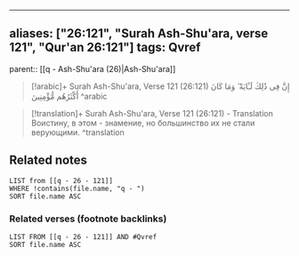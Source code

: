 
---
aliases: ["26:121", "Surah Ash-Shu'ara, verse 121", "Qur'an 26:121"]
tags: Qvref
---

parent:: [[q - Ash-Shu'ara (26)|Ash-Shu'ara]]

> [!arabic]+ Surah Ash-Shu'ara, Verse 121 (26:121)
> <span class="quran-arabic">إِنَّ فِى ذَٰلِكَ لَـَٔايَةً ۖ وَمَا كَانَ أَكْثَرُهُم مُّؤْمِنِينَ</span>
^arabic

> [!translation]+ Surah Ash-Shu'ara, Verse 121 (26:121) - Translation
> Воистину, в этом - знамение, но большинство их не стали верующими.
^translation



## Related notes
```dataview
LIST from [[q - 26 - 121]]
WHERE !contains(file.name, "q - ")
SORT file.name ASC
```

### Related verses (footnote backlinks)
```dataview
LIST FROM [[q - 26 - 121]] AND #Qvref
SORT file.name ASC
```

